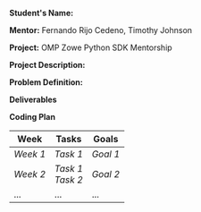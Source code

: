 **Student's Name:**

**Mentor:** Fernando Rijo Cedeno, Timothy Johnson

**Project:** OMP Zowe Python SDK Mentorship

**Project Description:**

**Problem Definition:**

**Deliverables**

**Coding Plan**

| Week | Tasks | Goals |
|------|-------|-------|
| _Week 1_ | _Task 1_ | _Goal 1_ |
| _Week 2_ | _Task 1_<br>_Task 2_ | _Goal 2_ |
| ... | ... | ... |

